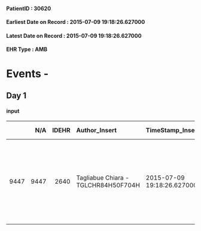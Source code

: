 
#### PatientID : 30620
#### Earliest Date on Record : 2015-07-09 19:18:26.627000
#### Latest Date on Record : 2015-07-09 19:18:26.627000
#### EHR Type : AMB

# Events - 

## Day 1

#### input
|      |    N/A |   IDEHR | Author_Insert                       | TimeStamp_Insert           | EHRType   |   PatientID |   IDDigitalSignDocument | persone_vicine   |   Unnamed: 0_x.1 |   IDANAMNESI_SOCIALE | Patient   | FamigliaAltro   | Paziente_T   | FamigliaAltro_T   |   Non_Rilevabile_x.1 | Note_Non_Rilevabile_x.1   | opt_Problemi   | chk_contr_sintomi   | chk_competenza                                 | opt_paziente_a   | opt_famiglia_a   | opt_adeguatezza   | ds_note_ad                                                               | opt_paziente_solo   | opt_presente_assente   | Presenza_minori   | ds_familiari_coinv                                                                                                                                       | opt_necessario   | opt_risorse_ec   | opt_paziente_psi   | opt_Ins_vol   | ds_note_prio                                                                                                                                                             | opt_inv_civile            | Needs               | opt_indennita_acc         | opt_legge                 | opt_famiglia_psi   |
|-----:|-------:|--------:|:------------------------------------|:---------------------------|:----------|------------:|------------------------:|:-----------------|-----------------:|---------------------:|:----------|:----------------|:-------------|:------------------|---------------------:|:--------------------------|:---------------|:--------------------|:-----------------------------------------------|:-----------------|:-----------------|:------------------|:-------------------------------------------------------------------------|:--------------------|:-----------------------|:------------------|:---------------------------------------------------------------------------------------------------------------------------------------------------------|:-----------------|:-----------------|:-------------------|:--------------|:-------------------------------------------------------------------------------------------------------------------------------------------------------------------------|:--------------------------|:--------------------|:--------------------------|:--------------------------|:-------------------|
| 9447 |   9447 |    2640 | Tagliabue Chiara - TGLCHR84H50F704H | 2015-07-09 19:18:26.627000 | AMB       |       30620 |                  100455 | N/A              |             1134 |                  735 | Si#1      | Si#1            | No#0         | Si#1              |                    0 | NR                        | No#0           | controllo sintomi#0 | competenza/capacit√† assistenziale caregiver#0 | Indefinite#2     | Congruenti#1     | No#0              | Paziente vedova, non ha figli n√© parenti prossimi se non alcuni nipoti. | Si#1                | Assente#0              | No#0              | La nipote Cristina vive in Lussemburgo, il nipote Luciano vive a Varese. La paziente ha nominato l'avvocato Gaetano Galione sue esecutore testamentario. | Si#1             | Adeguate#1       | No#0               | No#0          | I nipoti, in accordo con i sanitari ospedalieri, valutata la rapida evoluzione clinica, chiedono trasferimento della paziente in hospice per accompagnamento al decesso. | in fase di accertamento#2 | Clinici#0;Sociali#1 | in fase di accertamento#2 | in fase di accertamento#2 | No#0               |


